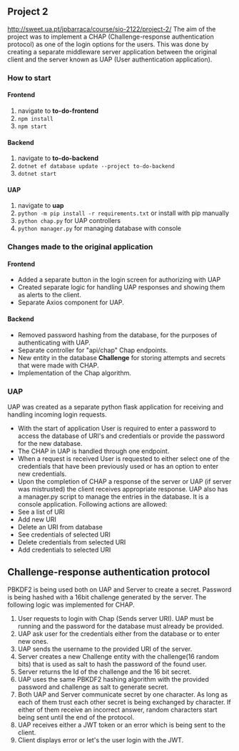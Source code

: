 ﻿## Project 2 
http://sweet.ua.pt/jpbarraca/course/sio-2122/project-2/
The aim of the project was to implement a CHAP (Challenge-response authentication protocol) as one of the login options for the users. This was done by creating a separate middleware server application between the original client and the server known as UAP (User authentication application). 

### How to start
#### Frontend

 1. navigate to **to-do-frontend**
 2. `npm install`
 3. `npm start`
#### Backend

 1. navigate to **to-do-backend**
 2. `dotnet ef database update --project to-do-backend`
 3. `dotnet start`
#### UAP

 1. navigate to **uap**
 2. `python -m pip install -r requirements.txt` or install with pip manually
 3. `python chap.py` for UAP controllers
 4.  `python manager.py` for managing database with console

### Changes made to the original application
#### Frontend

 - Added a separate button in the login screen for authorizing with UAP
 - Created separate logic for handling UAP responses and showing them as alerts to the client.
 - Separate Axios component for UAP.
#### Backend

 - Removed password hashing from the database, for the purposes of authenticating with UAP.
 - Separate controller for "api/chap"  Chap endpoints.
 - New entity in the database **Challenge** for storing attempts and secrets that were made with CHAP.
 - Implementation of the Chap algorithm.

### UAP
UAP was created as a separate python flask application for receiving and handling incoming login requests.

 - With the start of application User is required to enter a password to access the database of URI's and credentials or provide the password for the new database.
 - The CHAP in UAP is handled through one endpoint.
 - When a request is received User is requested to either select one of the credentials that have been previously used or has an option to enter new credentials.
 - Upon the completion of CHAP a response of the server or UAP (if server was mistrusted) the client receives appropriate response.
UAP also has a manager.py script to manage the entries in the database. It is a console application. Following actions are allowed:
 - See a list of URI
 - Add new URI
 - Delete an URI from database
 - See credentials of selected URI
 - Delete credentials from selected URI
 - Add credentials to selected URI

## Challenge-response authentication protocol
PBKDF2 is being used both on UAP and Server to create a secret. Password is being hashed with a 16bit challenge generated by the server. 
The following logic was implemented for CHAP.
1. User requests to login with Chap (Sends server URI). UAP must be running and the password for the database must already be provided.
2. UAP ask user for the credentials either from the database or to enter new ones.
3. UAP sends the username to the provided URI of the server.
4. Server creates a new Challenge entity with the challenge(16 random bits) that is used as salt to hash the password of the found user. 
5. Server returns the Id of the challenge and the 16 bit secret.
6. UAP uses the same PBKDF2 hashing algorithm with the provided password and challenge as salt to generate secret.
7. Both UAP and Server communicate secret by one character. As long as each of them trust each other secret is being exchanged by character. If either of them receive an incorrect answer, random characters start being sent until the end of the protocol.
8. UAP receives either a JWT token or an error which is being sent to the client.
9. Client displays error or let's the user login with the JWT.
